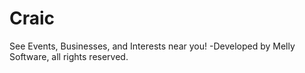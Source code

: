 # Craic
See Events, Businesses, and Interests near you!
-Developed by Melly Software, all rights reserved.

